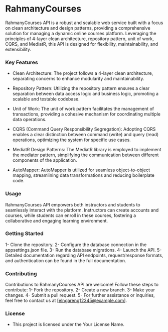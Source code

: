 # RahmanyCourses
RahmanyCourses API is a robust and scalable web service built with a focus on clean architecture and design patterns, providing a comprehensive solution for managing a dynamic online courses platform. Leveraging the principles of 4-layer clean architecture, repository pattern, unit of work, CQRS, and MediatR, this API is designed for flexibility, maintainability, and extensibility.

### Key Features
- Clean Architecture: The project follows a 4-layer clean architecture, separating concerns to enhance modularity and maintainability.

- Repository Pattern: Utilizing the repository pattern ensures a clear separation between data access logic and business logic, promoting a scalable and testable codebase.

- Unit of Work: The unit of work pattern facilitates the management of transactions, providing a cohesive mechanism for coordinating multiple data operations.
- CQRS (Command Query Responsibility Segregation): Adopting CQRS enables a clear distinction between command (write) and query (read) operations, optimizing the system for specific use cases.

- MediatR Design Patterns: The MediatR library is employed to implement the mediator pattern, simplifying the communication between different components of the application.

- AutoMapper: AutoMapper is utilized for seamless object-to-object mapping, streamlining data transformations and reducing boilerplate code.

### Usage
RahmanyCourses API empowers both instructors and students to seamlessly interact with the platform. Instructors can create accounts and courses, while students can enroll in these courses, fostering a collaborative and engaging learning environment.

### Getting Started
1- Clone the repository.
2- Configure the database connection in the appsettings.json file.
3- Run the database migrations.
4- Launch the API.
5- Detailed documentation regarding API endpoints, request/response formats, and authentication can be found in the full documentation.

### Contributing
Contributions to RahmanyCourses API are welcome! Follow these steps to contribute:
1- Fork the repository.
2- Create a new branch.
3- Make your changes.
4- Submit a pull request.
5- For further assistance or inquiries, feel free to contact us at [elngareng12345@example.com].

### License
- This project is licensed under the Your License Name.